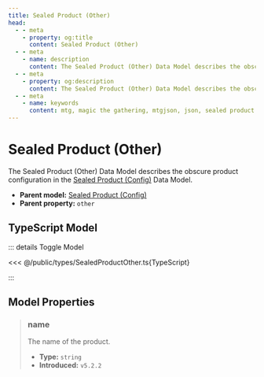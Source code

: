 ```yaml
---
title: Sealed Product (Other)
head:
  - - meta
    - property: og:title
      content: Sealed Product (Other)
  - - meta
    - name: description
      content: The Sealed Product (Other) Data Model describes the obscure product properties for the purchaseable product of a Set Data Model.
  - - meta
    - property: og:description
      content: The Sealed Product (Other) Data Model describes the obscure product properties for the purchaseable product of a Set Data Model.
  - - meta
    - name: keywords
      content: mtg, magic the gathering, mtgjson, json, sealed product other
---
```


# Sealed Product (Other)

The Sealed Product (Other) Data Model describes the obscure product configuration in the [Sealed Product (Config)](/data-models/sealed-product/sealed-product-config/) Data Model.

- **Parent model:** [Sealed Product (Config)](/data-models/sealed-product/sealed-product-config/)
- **Parent property:** `other`

## TypeScript Model

::: details Toggle Model

<<< @/public/types/SealedProductOther.ts{TypeScript}

:::

## Model Properties

> ### name
>
> The name of the product.
>
> - **Type:** `string`
> - **Introduced:** `v5.2.2`
